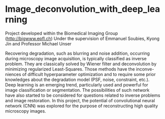 # Image_deconvolution_with_deep_learning
Project developed within the Biomedical Imaging Group (http://bigwww.epfl.ch)
Under the supervision of Emmanuel Soubies, Kyong Jin and Professor Michael Unser

Recovering degradation, such as blurring and noise addition, occurring during microscopy image acquisition, is typically classified as inverse problem. They are classically solved by Wiener filter and deconvolution by minimizing regularized Least-Squares. Those methods have the inconve- niences of difficult hyperparameter optimization and to require some prior knowledges about the degradation model (PSF, noise, constraint, etc.). Deep learning is an emerging trend, particularly used and powerful for image classification or segmentation. The possibilities of such network have also started to be considered for questions related to inverse problems and image restoration. In this project, the potential of convolutional neural network (CNN) was explored for the purpose of reconstructing high quality microscopy images.
